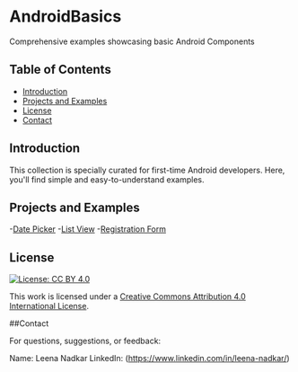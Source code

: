 # AndroidBasics
Comprehensive examples showcasing basic Android Components


## Table of Contents

- [Introduction](#introduction)
- [Projects and Examples](#projects-and-examples)
- [License](#license)
- [Contact](#contact)

## Introduction

This collection is specially curated for first-time Android developers. Here, you'll find simple and easy-to-understand examples.


## Projects and Examples
  -[Date Picker](https://github.com/leenanadkar/AndroidBasics/tree/main/Date%20Picker)
  -[List View](https://github.com/leenanadkar/AndroidBasics/tree/main/ListView)
  -[Registration Form](https://github.com/leenanadkar/AndroidBasics/tree/main/RegistrationForm)

## License

[![License: CC BY 4.0](https://licensebuttons.net/l/by/4.0/80x15.png)](https://creativecommons.org/licenses/by/4.0/)

This work is licensed under a [Creative Commons Attribution 4.0 International License](https://creativecommons.org/licenses/by/4.0/).

##Contact

For questions, suggestions, or feedback:

Name: Leena Nadkar
LinkedIn: (https://www.linkedin.com/in/leena-nadkar/)

